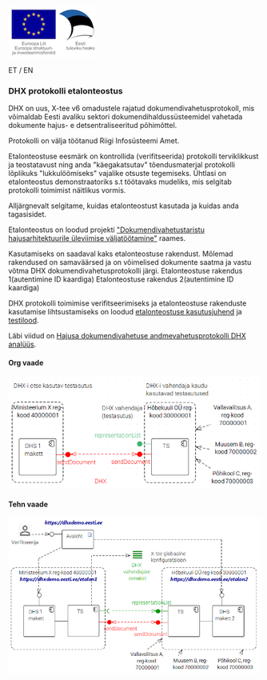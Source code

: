 ![](../img/EL_struktuuri-_ja_investeerimisfondid_horisontaalne.jpg)

ET / EN

### DHX protokolli etalonteostus 

DHX on uus, X-tee v6 omadustele rajatud dokumendivahetusprotokoll, mis võimaldab Eesti avaliku sektori dokumendihaldussüsteemidel vahetada dokumente hajus- e detsentraliseeritud põhimõttel.

Protokolli on välja töötanud Riigi Infosüsteemi Amet.

Etalonteostuse eesmärk on kontrollida (verifitseerida) protokolli terviklikkust ja teostatavust ning anda "käegakatsutav" tõendusmaterjal protokolli lõplikuks "lukkulöömiseks" vajalike otsuste tegemiseks. Ühtlasi on etalonteostus demonstraatoriks s.t töötavaks mudeliks, mis selgitab protokolli toimimist näitlikus vormis.

Alljärgnevalt selgitame, kuidas etalonteostust kasutada ja kuidas anda tagasisidet.

Etalonteostus on loodud projekti ["Dokumendivahetustaristu hajusarhitektuurile üleviimise väljatöötamine"](https://github.com/e-gov/DHX/blob/master/README.md#projekt-dokumendivahetustaristu-hajusarhitektuurile-%C3%BCleviimise-v%C3%A4ljat%C3%B6%C3%B6tamine) raames.


Kasutamiseks on saadaval kaks etalonteostuse rakendust. Mõlemad rakendused on samaväärsed ja on võimelised dokumente saatma ja vastu võtma DHX dokumendivahetusprotokolli järgi.
Etalonteostuse rakendus 1(autentimine ID kaardiga)
Etalonteostuse rakendus 2(autentimine ID kaardiga)

DHX protokolli toimimise verifitseerimiseks ja etalonteostuse rakenduste kasutamise lihtsustamiseks on loodud [etalonteostuse kasutusjuhend](https://github.com/e-gov/DHX-etalon/blob/master/files/kasutusjuhend.md) ja [testilood](https://github.com/e-gov/DHX-etalon/blob/master/files/testlood.md).

Läbi viidud on [Hajusa dokumendivahetuse andmevahetusprotokolli DHX analüüs](https://github.com/e-gov/DHX/raw/master/files/Hajusa_dokumendivahetuse_andmevahetusprotokolli_DHX_anal%C3%BC%C3%BCs_1.2.pdf).

#### Org vaade

![](../img/Etalonteostus-Org01.PNG)

#### Tehn vaade

![](../img/Etalonteostus-Tehn01.PNG)